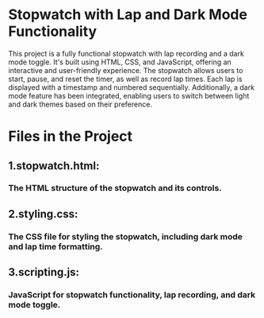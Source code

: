 # **Stopwatch with Lap and Dark Mode Functionality**<br>
This project is a fully functional stopwatch with lap recording and a dark mode toggle. It's built using HTML, CSS, and JavaScript, offering an interactive and user-friendly experience. The stopwatch allows users to start, pause, and reset the timer, as well as record lap times. Each lap is displayed with a timestamp and numbered sequentially. Additionally, a dark mode feature has been integrated, enabling users to switch between light and dark themes based on their preference.<br>

# **Files in the Project**<br>
## **1.stopwatch.html:** <br>
### The HTML structure of the stopwatch and its controls.<br>
## **2.styling.css:**<br>
### The CSS file for styling the stopwatch, including dark mode and lap time formatting.<br>
## **3.scripting.js:**<br>
### JavaScript for stopwatch functionality, lap recording, and dark mode toggle.<br>
